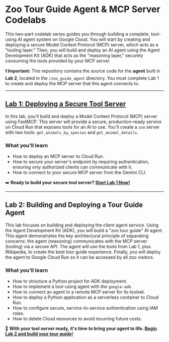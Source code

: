 # Zoo Tour Guide Agent & MCP Server Codelabs

This two-part codelab series guides you through building a complete, tool-using AI agent system on Google Cloud. You will start by creating and deploying a secure Model Context Protocol (MCP) server, which acts as a "tooling layer." Then, you will build and deploy an AI agent using the Agent Development Kit (ADK) that acts as the "reasoning layer," securely consuming the tools provided by your MCP server.

**❗️ Important:** This repository contains the source code for the **agent** built in **Lab 2**, located in the `/zoo_guide_agent` directory. You must complete Lab 1 to create and deploy the MCP server that this agent connects to.

---

## [Lab 1: Deploying a Secure Tool Server](https://codelabs.developers.google.com/codelabs/cloud-run/how-to-deploy-a-secure-mcp-server-on-cloud-run#0?utm_campaign=CDR_0xf9030db1_awareness_b448506025&utm_medium=external&utm_source=blog)

In this lab, you'll build and deploy a Model Context Protocol (MCP) server using FastMCP. This server will provide a secure, production-ready service on Cloud Run that exposes tools for an AI to use. You'll create a `zoo` server with two tools: `get_animals_by_species` and `get_animal_details`.

### What you'll learn
* How to deploy an MCP server to Cloud Run.
* How to secure your server's endpoint by requiring authentication, ensuring only authorized clients can communicate with it.
* How to connect to your secure MCP server from the Gemini CLI.

➡️ **Ready to build your secure tool server? [Start Lab 1 Now!](https://codelabs.developers.google.com/codelabs/cloud-run/how-to-deploy-a-secure-mcp-server-on-cloud-run#0?utm_campaign=CDR_0xf9030db1_awareness_b448506025&utm_medium=external&utm_source=blog)**

---

## Lab 2: Building and Deploying a Tour Guide Agent

This lab focuses on building and deploying the client agent service. Using the Agent Development Kit (ADK), you will build a "zoo tour guide" AI agent. This agent demonstrates the key architectural principle of separating concerns: the agent (reasoning) communicates with the MCP server (tooling) via a secure API. The agent will use the tools from Lab 1, plus Wikipedia, to create the best tour guide experience. Finally, you will deploy the agent to Google Cloud Run so it can be accessed by all zoo visitors.

### What you'll learn
* How to structure a Python project for ADK deployment.
* How to implement a tool-using agent with the `google-adk`.
* How to connect an agent to a remote MCP server for its toolset.
* How to deploy a Python application as a serverless container to Cloud Run.
* How to configure secure, service-to-service authentication using IAM roles.
* How to delete Cloud resources to avoid incurring future costs.

🚀 **With your tool server ready, it's time to bring your agent to life. [Begin Lab 2 and build your tour guide!](https://codelabs.developers.google.com/codelabs/cloud-run/use-mcp-server-on-cloud-run-with-an-adk-agent#0?utm_campaign=CDR_0xf9030db1_awareness_b448506025&utm_medium=external&utm_source=blog)**